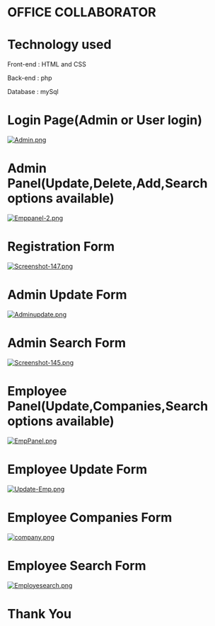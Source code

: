 # OFFICE COLLABORATOR



# Technology used
Front-end : HTML and CSS

Back-end : php

Database : mySql

# Login Page(Admin or User login)
[![Admin.png](https://i.postimg.cc/T1qD1Rrc/Admin.png)](https://postimg.cc/m1kD6Wpc)
# Admin Panel(Update,Delete,Add,Search options available)
[![Emppanel-2.png](https://i.postimg.cc/qMwKdvBJ/Emppanel-2.png)](https://postimg.cc/HVJnwH7R)
# Registration Form
[![Screenshot-147.png](https://i.postimg.cc/5tCjj4JF/Screenshot-147.png)](https://postimg.cc/KKmmHyRZ)
# Admin Update Form
[![Adminupdate.png](https://i.postimg.cc/P5L5FXPF/Adminupdate.png)](https://postimg.cc/gxWpxPyv)
# Admin Search Form
[![Screenshot-145.png](https://i.postimg.cc/QMwxrRWx/Screenshot-145.png)](https://postimg.cc/yJhzmpPw)
# Employee Panel(Update,Companies,Search options available)
[![EmpPanel.png](https://i.postimg.cc/B6bY2VhD/EmpPanel.png)](https://postimg.cc/WFRwvXcb)
# Employee Update Form
[![Update-Emp.png](https://i.postimg.cc/kXWmV2RC/Update-Emp.png)](https://postimg.cc/nCV5gc1S)
# Employee Companies Form
[![company.png](https://i.postimg.cc/8zHgHxbn/company.png)](https://postimg.cc/nXCWVRgv)
# Employee Search Form
[![Employesearch.png](https://i.postimg.cc/jj0tgzVL/Employesearch.png)](https://postimg.cc/MnDCXfpS)
# Thank You
